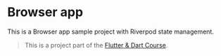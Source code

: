 # Browser app 

This is a Browser app sample project with Riverpod state management.

>This is a project part of the [Flutter & Dart Course](https://www.udemy.com/course/mobile-app-development-with-flutter/).

